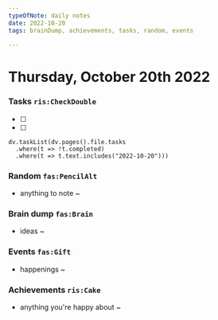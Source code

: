 ```yaml
---
typeOfNote: daily notes
date: 2022-10-20
tags: brainDump, achievements, tasks, random, events

---
```

# Thursday, October 20th 2022

### Tasks `ris:CheckDouble`
 - [ ] 
 - [ ] 

```dataviewjs
dv.taskList(dv.pages().file.tasks 
  .where(t => !t.completed)
  .where(t => t.text.includes("2022-10-20")))
```



### Random `fas:PencilAlt`
 - anything to note ~




### Brain dump `fas:Brain`
 - ideas ~ 




### Events `fas:Gift`
 - happenings ~






### Achievements `ris:Cake`
 - anything you're happy about ~ 


